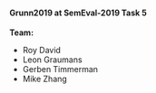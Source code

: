 #### Grunn2019 at SemEval-2019 Task 5 ####


__Team:__

* Roy David
* Leon Graumans
* Gerben Timmerman
* Mike Zhang